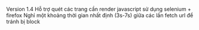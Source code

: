 Version 1.4
	Hỗ trợ quét các trang cần render javascript sử dụng selenium + firefox
	Nghỉ một khoảng thời gian nhất định (3s-7s) giữa các lần fetch url để tránh bị block
